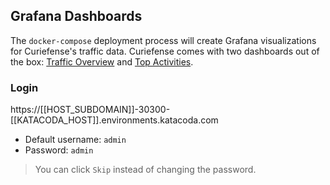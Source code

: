 ## Grafana Dashboards

The `docker-compose` deployment process will create Grafana visualizations for Curiefense's traffic data.
Curiefense comes with two dashboards out of the box: [Traffic Overview](https://[[HOST_SUBDOMAIN]]-30300-[[KATACODA_HOST]].environments.katacoda.com/d/RF_rRJIGk/traffic-overview?orgId=1) and [Top Activities](https://[[HOST_SUBDOMAIN]]-30300-[[KATACODA_HOST]].environments.katacoda.com/d/waPvnJSMk/top-activities?orgId=1). 

### Login

https://[[HOST_SUBDOMAIN]]-30300-[[KATACODA_HOST]].environments.katacoda.com

* Default username: `admin`
* Password: `admin`

> You can click `Skip` instead of changing the password.
